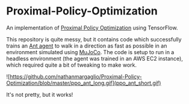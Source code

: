 # Proximal-Policy-Optimization

An implementation of [Proximal Policy Optimization](https://arxiv.org/abs/1707.06347) using TensorFlow.

This repository is quite messy, but it contains code which successfully trains an [Ant agent](https://gym.openai.com/envs/Ant-v2/) to walk in a direction as fast as possible in an environment simulated using [MuJoCo](http://www.mujoco.org/).  The code is setup to run in a headless environment (the agent was trained in an AWS EC2 instance), which required quite a bit of tweaking to make work.

![https://github.com/nathanmargaglio/Proximal-Policy-Optimization/blob/master/ppo_ant_long.gif](ppo_ant_short.gif)

It's not pretty, but it works!
